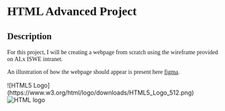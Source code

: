 <h1 style="font-family:verdana;">HTML Advanced Project</h1> 
<h2 style="font-family:verdana;">Description</h2> 
<p style="font-family:verdana;">For this project, I will be creating a webpage from scratch using the wireframe provided on ALx ISWE intranet.</p>
<p style="font-family:verdana;">An illustration of how the webpage should appear is present here <a href="https://www.figma.com/file/dyYL6Ku4WG7vsdpwvlcJZC/Homepage?type=design&node-id=0-1&mode=design&t=UuFemdbqEjW0rQH9-0" target="_blank">figma</a>.</p>
![HTML5 Logo](https://www.w3.org/html/logo/downloads/HTML5_Logo_512.png)
<img src="path/to/Pictures/download.png" alt="HTML logo">